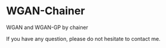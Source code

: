 # WGAN-Chainer
WGAN and WGAN-GP by chainer

If you have any question, please do not hesitate to contact me.
